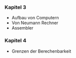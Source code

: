 ### Kapitel 3
- Aufbau von Computern
- Von Neumann Rechner
- Assembler

### Kapitel 4
- Grenzen der Berechenbarkeit
